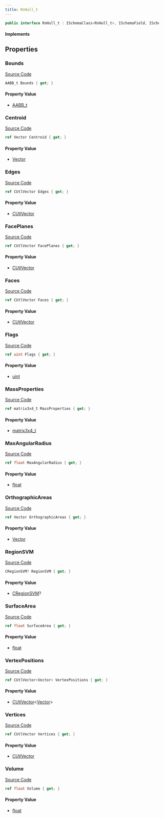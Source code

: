 ```yaml
---
title: RnHull_t
---
```


```csharp
public interface RnHull_t : ISchemaClass<RnHull_t>, ISchemaField, ISchemaClass, INativeHandle
```

#### Implements

## Properties

### Bounds

[Source Code](https://github.com/swiftly-solution/swiftlys2/blob/beta/managed/src/SwiftlyS2.Generated/Schemas/Interfaces/RnHull_t.cs#L20)

```csharp
AABB_t Bounds { get; }
```

#### Property Value

- [AABB_t](/docs/api/shared/schemadefinitions/aabb_t)

### Centroid

[Source Code](https://github.com/swiftly-solution/swiftlys2/blob/beta/managed/src/SwiftlyS2.Generated/Schemas/Interfaces/RnHull_t.cs#L16)

```csharp
ref Vector Centroid { get; }
```

#### Property Value

- [Vector](/docs/api/shared/natives/vector)

### Edges

[Source Code](https://github.com/swiftly-solution/swiftlys2/blob/beta/managed/src/SwiftlyS2.Generated/Schemas/Interfaces/RnHull_t.cs#L36)

```csharp
ref CUtlVector Edges { get; }
```

#### Property Value

- [CUtlVector](/docs/api/)

### FacePlanes

[Source Code](https://github.com/swiftly-solution/swiftlys2/blob/beta/managed/src/SwiftlyS2.Generated/Schemas/Interfaces/RnHull_t.cs#L42)

```csharp
ref CUtlVector FacePlanes { get; }
```

#### Property Value

- [CUtlVector](/docs/api/)

### Faces

[Source Code](https://github.com/swiftly-solution/swiftlys2/blob/beta/managed/src/SwiftlyS2.Generated/Schemas/Interfaces/RnHull_t.cs#L39)

```csharp
ref CUtlVector Faces { get; }
```

#### Property Value

- [CUtlVector](/docs/api/)

### Flags

[Source Code](https://github.com/swiftly-solution/swiftlys2/blob/beta/managed/src/SwiftlyS2.Generated/Schemas/Interfaces/RnHull_t.cs#L44)

```csharp
ref uint Flags { get; }
```

#### Property Value

- [uint](https://learn.microsoft.com/dotnet/api/system.uint32)

### MassProperties

[Source Code](https://github.com/swiftly-solution/swiftlys2/blob/beta/managed/src/SwiftlyS2.Generated/Schemas/Interfaces/RnHull_t.cs#L24)

```csharp
ref matrix3x4_t MassProperties { get; }
```

#### Property Value

- [matrix3x4_t](/docs/api/shared/natives/matrix3x4_t)

### MaxAngularRadius

[Source Code](https://github.com/swiftly-solution/swiftlys2/blob/beta/managed/src/SwiftlyS2.Generated/Schemas/Interfaces/RnHull_t.cs#L18)

```csharp
ref float MaxAngularRadius { get; }
```

#### Property Value

- [float](https://learn.microsoft.com/dotnet/api/system.single)

### OrthographicAreas

[Source Code](https://github.com/swiftly-solution/swiftlys2/blob/beta/managed/src/SwiftlyS2.Generated/Schemas/Interfaces/RnHull_t.cs#L22)

```csharp
ref Vector OrthographicAreas { get; }
```

#### Property Value

- [Vector](/docs/api/shared/natives/vector)

### RegionSVM

[Source Code](https://github.com/swiftly-solution/swiftlys2/blob/beta/managed/src/SwiftlyS2.Generated/Schemas/Interfaces/RnHull_t.cs#L46)

```csharp
CRegionSVM? RegionSVM { get; }
```

#### Property Value

- [CRegionSVM](/docs/api/shared/schemadefinitions/cregionsvm)?

### SurfaceArea

[Source Code](https://github.com/swiftly-solution/swiftlys2/blob/beta/managed/src/SwiftlyS2.Generated/Schemas/Interfaces/RnHull_t.cs#L28)

```csharp
ref float SurfaceArea { get; }
```

#### Property Value

- [float](https://learn.microsoft.com/dotnet/api/system.single)

### VertexPositions

[Source Code](https://github.com/swiftly-solution/swiftlys2/blob/beta/managed/src/SwiftlyS2.Generated/Schemas/Interfaces/RnHull_t.cs#L33)

```csharp
ref CUtlVector<Vector> VertexPositions { get; }
```

#### Property Value

- [CUtlVector](/docs/api/-1)<[Vector](/docs/api/shared/natives/vector)>

### Vertices

[Source Code](https://github.com/swiftly-solution/swiftlys2/blob/beta/managed/src/SwiftlyS2.Generated/Schemas/Interfaces/RnHull_t.cs#L31)

```csharp
ref CUtlVector Vertices { get; }
```

#### Property Value

- [CUtlVector](/docs/api/)

### Volume

[Source Code](https://github.com/swiftly-solution/swiftlys2/blob/beta/managed/src/SwiftlyS2.Generated/Schemas/Interfaces/RnHull_t.cs#L26)

```csharp
ref float Volume { get; }
```

#### Property Value

- [float](https://learn.microsoft.com/dotnet/api/system.single)

